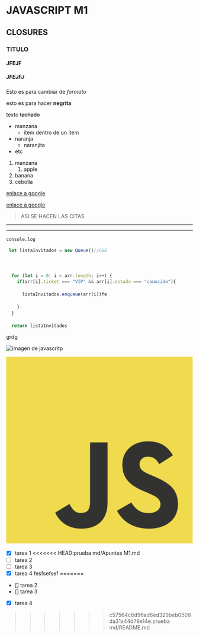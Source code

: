 <!--Esto es un comentario-->
# JAVASCRIPT M1
## CLOSURES
### TITULO
#### JFEJF
##### JFEJFJ

<!--Esto es un comentario-->
Esto es para cambiar de *formato*

esto es para hacer **negrita**

texto ~~tachado~~

<!--Esto es una lista desordenada-->
* manzana
    * item dentro de un item
* naranja
    * naranjita
* etc
<!--Esto es una lista ordenada-->
1. manzana
    1. apple
2. banana
3. cebolla


<!--Asi se ingluye los enlaces-->

[enlace a google](https://www.google.com)

<!--al poner en el cursor encima aparece MONTENEGRO-->
[enlace a google](https://www.google.com "MONTENEGRO")

<!--Asi se ingluye LAS CITAS-->

>ASI SE HACEN LAS CITAS


<!--Asi se ingluye lAS LINEAS DE SEPARACION-->
---

___

<!--Asi se colocan bloques de codigos-->

`console.log`

<!--Asi se colocan bloques de codigos CON FONDO NEGRO Y 
ESPECIFICANDO EL LENGUAJE TE LO PINTA DE COLORES-->

```javascript
 let listaInvitados = new Queue()//GGG



  for (let i = 0; i < arr.length; i++) {
    if(arr[i].ticket === "VIP" && arr[i].estado === "conocido"){
      
      listaInvitados.enqueue(arr[i])fe

    }
  }
  
  return listaInvitados
```
grdg


<!--Asi se colocan imagenes de la web-->
![imagen de javascritp](https://w7.pngwing.com/pngs/512/824/png-transparent-visual-studio-code-hd-logo-thumbnail.png "titulo al pasar el mouse")

<!--Asi se colocan imagenes que estan en la misma carpeta-->
 ![imagen de javascritp](logo.png "titulo al pasar el mouse")


<!--GitHub MARKDOWN-->
* [x] tarea 1
<<<<<<< HEAD:prueba md/Apuntes M1.md
* [ ] tarea 2
* [ ] tarea 3
* [x] tarea 4
fesfsefsef
=======
* [] tarea 2
* [] tarea 3
* [x] tarea 4
>>>>>>> c57564c6d96ad6ed329beb0506da31a44d79e14e:prueba md/README.md
